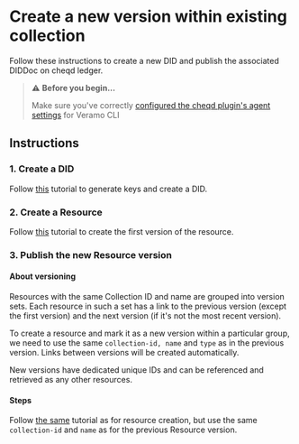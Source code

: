 # Create a new version within existing collection

Follow these instructions to create a new DID and publish the associated DIDDoc on cheqd ledger.

> ⚠️ **Before you begin...**
>
> Make sure you've correctly [configured the cheqd plugin's agent settings](../../guides/software-development-kits-sdks/veramo-sdk-for-cheqd/setup-cli.md) for Veramo CLI

## Instructions

### 1. Create a DID

Follow [this](../did-operations/) tutorial to generate keys and create a DID.

### 2. Create a Resource

Follow [this](create-a-resource.md) tutorial to create the first version of the resource.

### 3. Publish the new Resource version

#### About versioning

Resources with the same Collection ID and name are grouped into version sets. Each resource in such a set has a link to the previous version (except the first version) and the next version (if it's not the most recent version).

To create a resource and mark it as a new version within a particular group, we need to use the same `collection-id, name` and `type` as in the previous version. Links between versions will be created automatically.

New versions have dedicated unique IDs and can be referenced and retrieved as any other resources.

#### Steps

Follow [the same](create-a-resource.md) tutorial as for resource creation, but use the same `collection-id` and `name` as for the previous Resource version.
